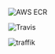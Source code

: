 ![AWS ECR](https://github.com/bhavika/traffik/workflows/AWS%20ECR/badge.svg)

![Travis](https://travis-ci.com/bhavika/traffik.svg?branch=master)

![traffik](https://media.giphy.com/media/JOjumF8rHUHINyKObk/giphy.gif)
